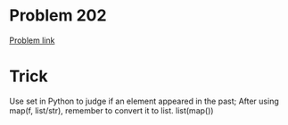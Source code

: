 # Problem 202
[Problem link](https://leetcode.com/problems/happy-number/description/)
# Trick
Use set in Python to judge if an element appeared in the past;
After using map(f, list/str), remember to convert it to list. list(map())


